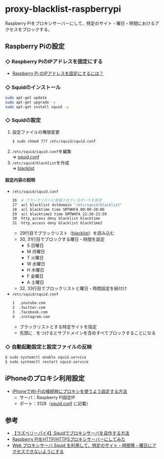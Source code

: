 # proxy-blacklist-raspberrypi
Raspberry Piをプロキシサーバーにして、特定のサイト・曜日・時間におけるアクセスをブロックする。

## Raspberry Piの設定
### ◇ Raspberry PiのIPアドレスを固定にする
* [Raspberry Pi のIPアドレスを固定にするには？](https://www.fabshop.jp/raspberry-pi-static-ip/)

### ◇ Squidのインストール
```bash
sudo apt-get update
sudo apt-get upgrade -y
sudo apt-get install squid -y
```

### ◇ Squidの設定
1. 設定ファイルの権限変更
    ```bash
    $ sudo chmod 777 /etc/squid/squid.conf
    ```
2. `/etc/squid/squid.conf`を編集<br>
    ⇒ [squid.conf](/squid.conf)
3. `/etc/squid/blacklist`を作成<br>
    ⇒ [blacklist](/blacklist)

#### 設定内容の説明
* `/etc/squid/squid.conf`<br>
    ```bash
    26  # ブラックリストに登録されているポートを拒否
    27  acl blacklist dstdomain "/etc/squid/blacklist"
    28  acl blacktime time SMTWHFA 00:00-20:00
    29  acl blacktime2 time SMTWHFA 22:30-23:59
    30  http_access deny blacklist blacktime
    31  http_access deny blacklist blacktime2
    ```
    * 29行目でブラックリスト（[blacklist](/blacklist)）を読み込む
    * 30, 31行目でブロックする曜日・時間を設定
        * S	日曜日
        * M	月曜日
        * T	火曜日
        * W	水曜日
        * H	木曜日
        * F	金曜日
        * A	土曜日
    * 32, 33行目でブロックリストと曜日・時間設定を紐付け
* `/etc/squid/squid.conf`<br>
    ```bash
    1  .youtube.com
    2  .twitter.com
    3  .facebook.com
    4  .instagram.com
    ```
    * ブラックリストとする特定サイトを指定
    * 先頭に . をつけるとサブドメインを含めすべてブロックすることになる
### ◇ 自動起動設定と設定ファイルの反映
```bash
$ sudo systemctl enable squid.service
$ sudo systemctl restart squid.service
```

## iPhoneのプロキシ利用設定
* [iPhoneでWi-Fiの接続時にプロキシを使うよう設定する方法](https://novlog.me/ios/proxy/)<br>
    * サーバ：Raspberry Pi固定IP
    * ポート：3128（[squid.conf](/squid.conf) に記載）

## 参考
* [【ラズベリーパイ4】Squidでプロキシサーバを自作する方法](https://algorithm.joho.info/raspberry-pi/squid-raspberry-pi/)
* [Raspberry PiをHTTP/HTTPSプロキシサーバーにしてみた](https://qiita.com/mascii/items/400a0ecab61d885ac2a8)
* [Web プロキシサーバ Squid を利用して、特定のサイト・時間帯・曜日にアクセスできないようにする](https://zenn.dev/noraworld/articles/access-restriction-using-squid)

